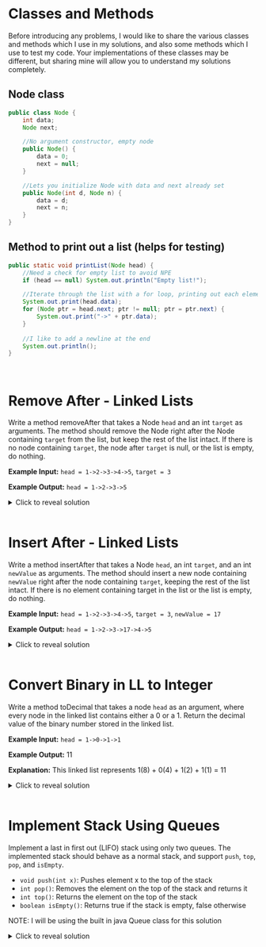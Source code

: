 # Classes and Methods
Before introducing any problems, I would like to share the various classes and methods which I use in my solutions, and also some methods which I use to test my code. Your implementations of these classes may be different, but sharing mine will allow you to understand my solutions completely.

## Node class
```java
public class Node {
    int data;
    Node next;

    //No argument constructor, empty node
    public Node() {
        data = 0;
        next = null;
    }

    //Lets you initialize Node with data and next already set 
    public Node(int d, Node n) {
        data = d;
        next = n;
    }
}
```
## Method to print out a list (helps for testing)
```java
public static void printList(Node head) {
    //Need a check for empty list to avoid NPE
    if (head == null) System.out.println("Empty list!");

    //Iterate through the list with a for loop, printing out each element
    System.out.print(head.data);
    for (Node ptr = head.next; ptr != null; ptr = ptr.next) {
        System.out.print("->" + ptr.data);
    }
    
    //I like to add a newline at the end
    System.out.println();
}
```
<br>

# Remove After - Linked Lists
Write a method removeAfter that takes a Node `head` and an int `target` as arguments. The method should remove the Node right after the Node containing `target` from the list, but keep the rest of the list intact. If there is no node containing `target`, the node after `target` is null, or the list is empty, do nothing.

**Example Input:** `head = 1->2->3->4->5`, `target = 3`

**Example Output:** `head = 1->2->3->5`

<details>
    <summary>Click to reveal solution</summary>

## Solution
Drawing a picture helps for linked list problems like this. If you draw a diagram and attempt to delete a node, it can be visualized that deleting the node after a given node involves setting the given node's ".next" to the given node's ".next.next". It must however be verified that the given node's ".next" is not null, since calling ".next.next" will result in a NPE. All that's left is to loop through the list, find the target node, and apply this process.

```java
public static void removeAfter(Node head, int target) {
    //Iterate through the entire linked list
    for (Node ptr = head; ptr != null; ptr = ptr.next) {
        //If the node is the target node, I must check if ptr.next is null first
        //Then I can use ptr.next = ptr.next.next to delete the following node
        if (ptr.data == target && ptr.next != null) {
            ptr.next = ptr.next.next;
            break;
        }
    }
    //Note that if head is null, the loop will not run at all, and nothing happens
}
```
If n is the size of the input list, the time complexity is O(n), since in the worst case the list is traversed once. The space complexity is O(1), since the only new variable is one Node object ptr. 
</details>
<br>

# Insert After - Linked Lists
Write a method insertAfter that takes a Node `head`, an int `target`, and an int `newValue` as arguments. The method should insert a new node containing `newValue` right after the node containing `target`, keeping the rest of the list intact. If there is no element containing target in the list or the list is empty, do nothing.

**Example Input:** `head = 1->2->3->4->5`, `target = 3`, `newValue = 17`

**Example Output:** `head = 1->2->3->17->4->5`

<details>
    <summary>Click to reveal solution</summary>

## Solution
Drawing a picture to determine what you want to do is once again important here. Once you find the target Node, you want to set the target's ".next" to the new node, and the new node's ".next" to the rest of the list. 

```java
public static void insertAfter(Node head, int target, int newValue) {
    //Iterate through the entire list
    for (Node ptr = head; ptr != null; ptr = ptr.next) {
        //If we reach the target node, create a new node that contains newValue and 
        //points to the rest of the list. Then set ptr.next to this new node.
        if (ptr.data == target) ptr.next = new Node(newValue, ptr.next);
        break;
    }
}
```
If n is the size of the input list, the time complexity is O(n) since in the worst case the list is traversed once. The space complexity is O(1) since we only created a pointer variable and a new node.
</details>
<br>

# Convert Binary in LL to Integer

Write a method toDecimal that takes a node `head` as an argument, where every node in the linked list contains either a 0 or a 1. Return the decimal value of the binary number stored in the linked list.

**Example Input:** `head = 1->0->1->1`

**Example Output:** 11

**Explanation:** This linked list represents 1(8) + 0(4) + 1(2) + 1(1) = 11

<details>
<summary>Click to reveal solution</summary>

## Solution

While it is possible to go through the list once to determine the length and then assign the proper powers of 2 on the second pass, it is possible to solve this problem in one pass with a constructive approach. Maintain a variable to store the number represented by the nodes you have seen so far. Whenever you advance to a new node, simply double the current number and add the new node's value. This doubling is equivalent to shifting the binary representation left by one place value.

```java
public static int toDecimal(Node head) {
    int currentValue = 0;

    //Iterate through the list
    for (Node ptr = head; ptr != null; ptr = ptr.next) {
        //For each node, double current value and add its value
        currentValue = 2*currentValue + ptr.data;
    }
    
    return currentValue;
}
```
If n is the size of the input binary list, the time complexity is O(n) since you must traverse through the list once, and do 2 operations per element. The space complexity is O(1) since we only created a new int and a pointer variable. 
</details>
<br>

# Implement Stack Using Queues

Implement a last in first out (LIFO) stack using only two queues. The implemented stack should behave as a normal stack, and support `push`, `top`, `pop`, and `isEmpty`.

- `void push(int x)`: Pushes element x to the top of the stack
- `int pop()`: Removes the element on the top of the stack and returns it
- `int top()`: Returns the element on the top of the stack
- `boolean isEmpty()`: Returns true if the stack is empty, false otherwise

NOTE: I will be using the built in java Queue class for this solution

<details>
<summary>Click to reveal solution</summary>

## Solution
Let's call the two queues we have access to `q1` and `q2`. `q1` will function as our "main queue" and `q2` will be our temporary storage queue to help us implement the LIFO functionality. Note that there are multiple ways to do this problem, and this is just one of them. `push` can be implemented by simply adding the element to the `q1`. `pop` needs to remove and return the most recently added element to `q1` to follow stack behavior, so we must move all the elements of `q1` to `q2` until there is only one left, then remove and return that element. Then we can swap `q2` and `q1` so `q2` is now the main queue. `top` is the same as `pop`, but we add the last element back into `q2`. `isEmpty` simply checks if the main queue is empty.

```java
import java.util.LinkedList;
import java.util.Queue;

class myStack {
    private Queue<Integer> q1 = new LinkedList<Integer>();
    private Queue<Integer> q2 = new LinkedList<Integer>(); 

    public void push(int x) {
        q1.add(x);
    }
    
    public int pop() {
        int lastElement;

        //Move all but 1 element to q2
        while (q1.size() > 1) {
            q2.add(q1.remove());
        }

        //Store the last element
        lastElement = q1.remove();
        
        //Swap q1 and q2
        Queue<Integer> temp = q1;
        q1 = q2;
        q2 = temp;

        //Return stored element
        return lastElement;
    }
    
    public int top() {
        //Just pop, push it back in, and return
        int lastElement = pop();
        push(lastElement);
        
        return lastElement;
    }
    
    public boolean isEmpty() {
        return q1.isEmpty();
    }
}
```
If n is the number of elements currently in our implemented stack, `push` runs in O(1) time, `pop` runs in O(n) time, `top` runs in O(n) time, and `isEmpty` runs in O(1) time. Note that in a proper stack these operations should all have an expected runtime of O(1), so this implementation was more of an exercise than a good stack. 
</details>